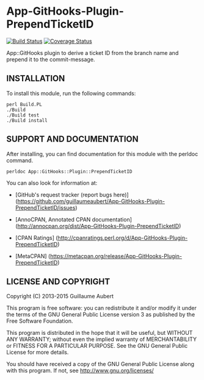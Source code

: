 App-GitHooks-Plugin-PrependTicketID
===================================

[![Build Status](https://travis-ci.org/guillaumeaubert/App-GitHooks-Plugin-PrependTicketID.svg?branch=master)](https://travis-ci.org/guillaumeaubert/App-GitHooks-Plugin-PrependTicketID)
[![Coverage Status](https://coveralls.io/repos/guillaumeaubert/App-GitHooks-Plugin-PrependTicketID/badge.svg?branch=master)](https://coveralls.io/r/guillaumeaubert/App-GitHooks-Plugin-PrependTicketID?branch=master)

App::GitHooks plugin to derive a ticket ID from the branch name and prepend it
to the commit-message.


INSTALLATION
------------

To install this module, run the following commands:

	perl Build.PL
	./Build
	./Build test
	./Build install


SUPPORT AND DOCUMENTATION
-------------------------

After installing, you can find documentation for this module with the
perldoc command.

	perldoc App::GitHooks::Plugin::PrependTicketID


You can also look for information at:

 * [GitHub's request tracker (report bugs here)]
   (https://github.com/guillaumeaubert/App-GitHooks-Plugin-PrependTicketID/issues)

 * [AnnoCPAN, Annotated CPAN documentation]
   (http://annocpan.org/dist/App-GitHooks-Plugin-PrependTicketID)

 * [CPAN Ratings]
   (http://cpanratings.perl.org/d/App-GitHooks-Plugin-PrependTicketID)

 * [MetaCPAN]
   (https://metacpan.org/release/App-GitHooks-Plugin-PrependTicketID)


LICENSE AND COPYRIGHT
---------------------

Copyright (C) 2013-2015 Guillaume Aubert

This program is free software: you can redistribute it and/or modify it under
the terms of the GNU General Public License version 3 as published by the Free
Software Foundation.

This program is distributed in the hope that it will be useful, but WITHOUT ANY
WARRANTY; without even the implied warranty of MERCHANTABILITY or FITNESS FOR A
PARTICULAR PURPOSE. See the GNU General Public License for more details.

You should have received a copy of the GNU General Public License along with
this program. If not, see http://www.gnu.org/licenses/

